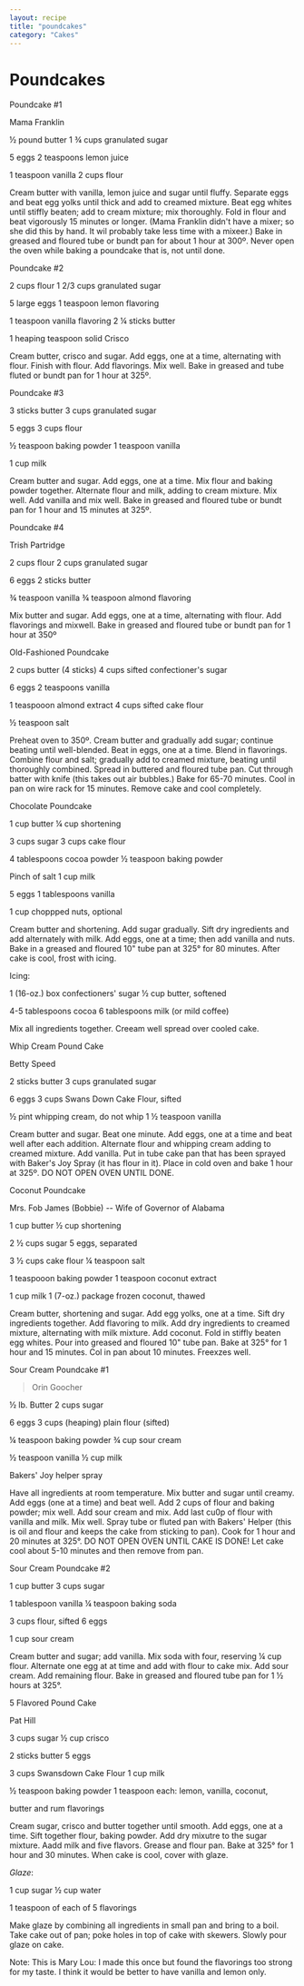 ```yaml
---
layout: recipe
title: "poundcakes"
category: "Cakes"
---
```


# Poundcakes

Poundcake #1

Mama Franklin

½ pound butter 1 ¾ cups granulated sugar

5 eggs 2 teaspoons lemon juice

1 teaspoon vanilla 2 cups flour

Cream butter with vanilla, lemon juice and sugar until fluffy. Separate
eggs and beat egg yolks until thick and add to creamed mixture. Beat egg
whites until stiffly beaten; add to cream mixture; mix thoroughly. Fold
in flour and beat vigorously 15 minutes or longer. (Mama Franklin
didn\'t have a mixer; so she did this by hand. It wil probably take less
time with a mixeer.) Bake in greased and floured tube or bundt pan for
about 1 hour at 300º. Never open the oven while baking a poundcake that
is, not until done.

Poundcake #2

2 cups flour 1 2/3 cups granulated sugar

5 large eggs 1 teaspoon lemon flavoring

1 teaspoon vanilla flavoring 2 ¼ sticks butter

1 heaping teaspoon solid Crisco

Cream butter, crisco and sugar. Add eggs, one at a time, alternating
with flour. Finish with flour. Add flavorings. Mix well. Bake in greased
and tube fluted or bundt pan for 1 hour at 325º.

Poundcake #3

3 sticks butter 3 cups granulated sugar

5 eggs 3 cups flour

½ teaspoon baking powder 1 teaspoon vanilla

1 cup milk

Cream butter and sugar. Add eggs, one at a time. Mix flour and baking
powder together. Alternate flour and milk, adding to cream mixture. Mix
well. Add vanilla and mix well. Bake in greased and floured tube or
bundt pan for 1 hour and 15 minutes at 325º.

Poundcake #4

Trish Partridge

2 cups flour 2 cups granulated sugar

6 eggs 2 sticks butter

¾ teaspoon vanilla ¾ teaspoon almond flavoring

Mix butter and sugar. Add eggs, one at a time, alternating with flour.
Add flavorings and mixwell. Bake in greased and floured tube or bundt
pan for 1 hour at 350º

Old-Fashioned Poundcake

2 cups butter (4 sticks) 4 cups sifted confectioner\'s sugar

6 eggs 2 teaspoons vanilla

1 teaspooon almond extract 4 cups sifted cake flour

½ teaspoon salt

Preheat oven to 350º. Cream butter and gradually add sugar; continue
beating until well-blended. Beat in eggs, one at a time. Blend in
flavorings. Combine flour and salt; gradually add to creamed mixture,
beating until thoroughly combined. Spread in buttered and floured tube
pan. Cut through batter with knife (this takes out air bubbles.) Bake
for 65-70 minutes. Cool in pan on wire rack for 15 minutes. Remove cake
and cool completely.

Chocolate Poundcake

1 cup butter ¼ cup shortening

3 cups sugar 3 cups cake flour

4 tablespoons cocoa powder ½ teaspoon baking powder

Pinch of salt 1 cup milk

5 eggs 1 tablespoons vanilla

1 cup choppped nuts, optional

Cream butter and shortening. Add sugar gradually. Sift dry ingredients
and add alternately with milk. Add eggs, one at a time; then add vanilla
and nuts. Bake in a greased and floured 10" tube pan at 325° for 80
minutes. After cake is cool, frost with icing.

Icing:

1 (16-oz.) box confectioners' sugar ½ cup butter, softened

4-5 tablespoons cocoa 6 tablespoons milk (or mild coffee)

Mix all ingredients together. Creeam well spread over cooled cake.

Whip Cream Pound Cake

Betty Speed

2 sticks butter 3 cups granulated sugar

6 eggs 3 cups Swans Down Cake Flour, sifted

½ pint whipping cream, do not whip 1 ½ teaspoon vanilla

Cream butter and sugar. Beat one minute. Add eggs, one at a time and
beat well after each addition. Alternate flour and whipping cream adding
to creamed mixture. Add vanilla. Put in tube cake pan that has been
sprayed with Baker\'s Joy Spray (it has flour in it). Place in cold oven
and bake 1 hour at 325º. DO NOT OPEN OVEN UNTIL DONE.

Coconut Poundcake

Mrs. Fob James (Bobbie) -- Wife of Governor of Alabama

1 cup butter ½ cup shortening

2 ½ cups sugar 5 eggs, separated

3 ½ cups cake flour ¼ teaspoon salt

1 teaspooon baking powder 1 teaspoon coconut extract

1 cup milk 1 (7-oz.) package frozen coconut, thawed

Cream butter, shortening and sugar. Add egg yolks, one at a time. Sift
dry ingredients together. Add flavoring to milk. Add dry ingredients to
creamed mixture, alternating with milk mixture. Add coconut. Fold in
stiffly beaten egg whites. Pour into greased and floured 10" tube pan.
Bake at 325° for 1 hour and 15 minutes. Col in pan about 10 minutes.
Freexzes well.

Sour Cream Poundcake #1

> Orin Goocher

½ lb. Butter 2 cups sugar

6 eggs 3 cups (heaping) plain flour (sifted)

¼ teaspoon baking powder ¾ cup sour cream

½ teaspoon vanilla ½ cup milk

Bakers' Joy helper spray

Have all ingredients at room temperature. Mix butter and sugar until
creamy. Add eggs (one at a time) and beat well. Add 2 cups of flour and
baking powder; mix well. Add sour cream and mix. Add last cu0p of flour
with vanilla and milk. Mix well. Spray tube or fluted pan with Bakers'
Helper (this is oil and flour and keeps the cake from sticking to pan).
Cook for 1 hour and 20 minutes at 325°. DO NOT OPEN OVEN UNTIL CAKE IS
DONE! Let cake cool about 5-10 minutes and then remove from pan.

Sour Cream Poundcake #2

1 cup butter 3 cups sugar

1 tablespoon vanilla ¼ teaspoon baking soda

3 cups flour, sifted 6 eggs

1 cup sour cream

Cream butter and sugar; add vanilla. Mix soda with four, reserving ¼ cup
flour. Alternate one egg at at time and add with flour to cake mix. Add
sour cream. Add remaining flour. Bake in greased and floured tube pan
for 1 ½ hours at 325°.

5 Flavored Pound Cake

Pat Hill

3 cups sugar ½ cup crisco

2 sticks butter 5 eggs

3 cups Swansdown Cake Flour 1 cup milk

½ teaspoon baking powder 1 teaspoon each: lemon, vanilla, coconut,

butter and rum flavorings

Cream sugar, crisco and butter together until smooth. Add eggs, one at a
time. Sift together flour, baking powder. Add dry mixutre to the sugar
mixture. Aadd milk and five flavors. Grease and flour pan. Bake at 325°
for 1 hour and 30 minutes. When cake is cool, cover with glaze.

*Glaze*:

1 cup sugar ½ cup water

1 teaspoon of each of 5 flavorings

Make glaze by combining all ingredients in small pan and bring to a
boil. Take cake out of pan; poke holes in top of cake with skewers.
Slowly pour glaze on cake.

Note: This is Mary Lou: I made this once but found the flavorings too
strong for my taste. I think it would be better to have vanilla and
lemon only.
